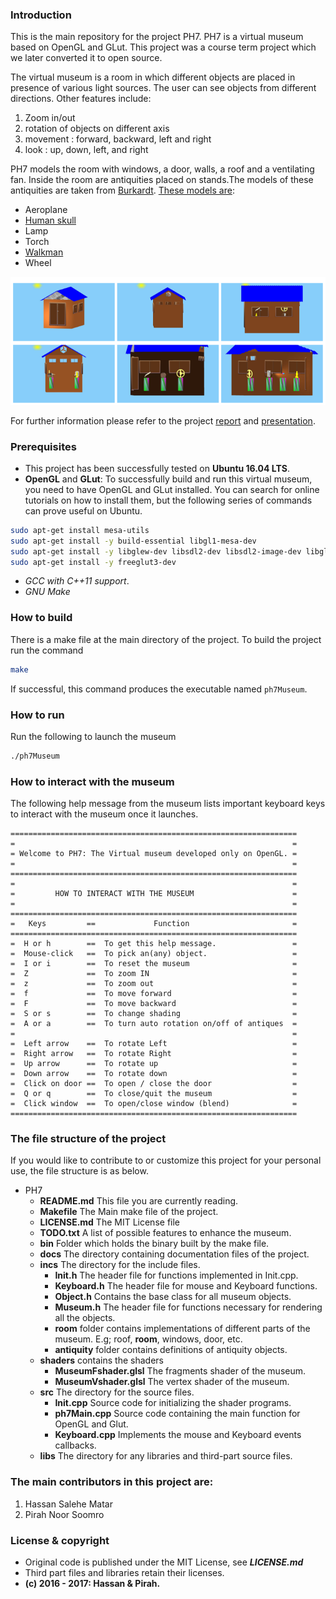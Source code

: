 ### Introduction
This is the main repository for the project PH7. PH7 is a virtual museum based on OpenGL and GLut. This project was a course term project which we later converted it to open source.

The virtual museum is a room in which different objects are placed in presence of various light sources. The user can see objects from different directions. Other features include:
1. Zoom in/out
2. rotation of objects on different axis
3. movement : forward, backward, left and right
4. look : up, down, left, and right

PH7 models the room with windows, a door, walls, a roof and a ventilating
fan. Inside the room are antiquities placed on stands.The models of these antiquities are taken from [Burkardt](http://people.sc.fsu.edu/~jburkardt/). [These models are](http://people.sc.fsu.edu/~jburkardt/data/ply/ply.html):
 * Aeroplane
 * [Human skull](http://people.sc.fsu.edu/~jburkardt/data/ply/skull.png)
 * Lamp
 * Torch
 * [Walkman](http://people.sc.fsu.edu/~jburkardt/data/ply/walkman.png)
 * Wheel

![Screenshot](docs/screenshots/glimpses.png "Glimpses of the virtual museum")

For further information please refer to the project
[ report](docs/PH7_project_report.pdf) and [ presentation](docs/PH7_presentation.pdf).

### Prerequisites
* This project has been successfully tested on **Ubuntu 16.04 LTS**.
* **OpenGL** and **GLut**: To successfully build and run this virtual museum, you need to have OpenGL and GLut installed. You can search for online tutorials on how to install them, but the following series of commands can prove useful on Ubuntu.
```bash
sudo apt-get install mesa-utils
sudo apt-get install -y build-essential libgl1-mesa-dev
sudo apt-get install -y libglew-dev libsdl2-dev libsdl2-image-dev libglm-dev libfreetype6-dev
sudo apt-get install -y freeglut3-dev
```
* *GCC with C++11 support*.
* *GNU Make*

### How to build
There is a make file at the main directory of the project. To build the project run the command
```bash
make
```
If successful, this command produces the executable named `ph7Museum`.

### How to run
Run the following to launch the museum
```bash
./ph7Museum
```

### How to interact with the museum
The following help message from the museum lists important keyboard keys to interact with the museum once it launches.
```
================================================================
=                                                              =
= Welcome to PH7: The Virtual museum developed only on OpenGL. =
=                                                              =
================================================================
=                                                              =
=         HOW TO INTERACT WITH THE MUSEUM                      =
=                                                              =
================================================================
=   Keys         ==             Function                       =
================================================================
=  H or h        ==  To get this help message.                 =
=  Mouse-click   ==  To pick an(any) object.                   =
=  I or i        ==  To reset the museum                       =
=  Z             ==  To zoom IN                                =
=  z             ==  To zoom out                               =
=  f             ==  To move forward                           =
=  F             ==  To move backward                          =
=  S or s        ==  To change shading                         =
=  A or a        ==  To turn auto rotation on/off of antiques  =
=                                                              =
=  Left arrow    ==  To rotate Left                            =
=  Right arrow   ==  To rotate Right                           =
=  Up arrow      ==  To rotate up                              =
=  Down arrow    ==  To rotate down                            =
=  Click on door ==  To open / close the door                  =
=  Q or q        ==  To close/quit the museum                  =
=  Click window  ==  To open/close window (blend)              =
================================================================
```

### The file structure of the project
If you would like to contribute to or customize this project for your personal use, the file structure
is as below.

* PH7
  - **README.md**        This file you are currently reading.
  - **Makefile**         The Main make file of the project.
  - **LICENSE.md**       The MIT License file
  - **TODO.txt**         A list of possible features to enhance the museum.
  - **bin**              Folder which holds the binary built by the make file.
  - **docs**              The directory containing documentation files of the project.
  - **incs**              The directory for the include files.
    - **Init.h**          The header file for functions implemented in Init.cpp.
    - **Keyboard.h**   The header file for mouse and Keyboard functions.
    - **Object.h**     Contains the base class for all museum objects.
    - **Museum.h**       The header file for functions necessary for rendering all the objects.
    - **room** folder contains implementations of different parts of the museum. E.g; roof, **room**, windows, door, etc.
    - **antiquity** folder contains definitions of antiquity objects.
  - **shaders** contains the shaders
    - **MuseumFshader.glsl** The fragments shader of the museum.
    - **MuseumVshader.glsl**   The vertex shader of the museum.
  - **src**      The directory for the source files.
    - **Init.cpp**     Source code for initializing the shader programs.
    - **ph7Main.cpp**  Source code containing the main function for OpenGL and Glut.
    - **Keyboard.cpp** Implements the mouse and Keyboard events callbacks.
  - **libs**              The directory for any libraries and third-part source files.

[comment]: <> (https://github.com/skuhl/opengl-examples/blob/master/models/FREE-MODELS.txt)

### The main contributors in this project are:
   1. Hassan Salehe Matar
   2. Pirah Noor Soomro


### License & copyright
- Original code is published under the MIT License, see **_LICENSE.md_**
- Third part files and libraries retain their licenses.
- **(c) 2016 - 2017: Hassan & Pirah.**
